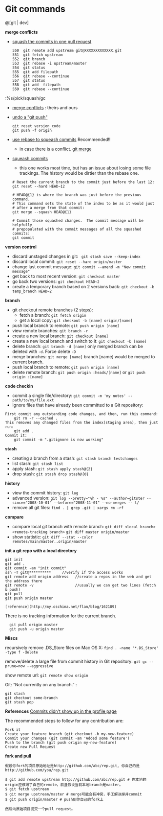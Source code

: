 Git commands
===========


@[git | dev]


**merge conflicts**

- [squash the commits in one pull request](http://blog.steveklabnik.com/posts/2012-11-08-how-to-squash-commits-in-a-github-pull-request)
	```
    550  git remote add upstream git@XXXXXXXXXXXXX.git
    551  git fetch upstream
    552  git branch
    553  git rebase -i upstream/master
    554  git status
    555  git add filepath
    556  git rebase --continue
    557  git status
    558  git add  filepath
    559  git rebase --continue
	```
:%s/pick/squash/gc
- [merge conflicts](https://rtcamp.com/tutorials/git/git-resolve-merge-conflicts/) : theirs and ours
- [undo a "git push"](http://stackoverflow.com/questions/1270514/undoing-a-git-push) 
	 ``` 
	 git reset version_code
	 git push -f origin 
	 ```
	 
- [use rebase to squeash commits](http://makandracards.com/makandra/527-squash-several-git-commits-into-a-single-commit)  Recommended!!
	- in case there is a conflict. [git merge](https://help.github.com/articles/resolving-a-merge-conflict-from-the-command-line/)
- [squeash commits](http://stackoverflow.com/questions/5189560/squash-my-last-x-commits-together-using-git?rq=1)
	- this one works most time, but has an issue about losing some file trackings. The history would be dirtier than the rebase one.
	```
	# Reset the current branch to the commit just before the last 12:
	git reset --hard HEAD~12

	# HEAD@{1} is where the branch was just before the previous command.
	# This command sets the state of the index to be as it would just
	# after a merge from that commit:
	git merge --squash HEAD@{1}

	# Commit those squashed changes.  The commit message will be helpfully
	# prepopulated with the commit messages of all the squashed commits:
	git commit
	```

**version control**
- discard unstaged changes in git: ` git stash save --keep-index` 
- discard local commit: `git reset --hard origin/master`
- change last commit message: `git commit --amend -m "New commit message"`
- get back to most recent version: `git checkout master`
- go back two versions: `git checkout HEAD~2`
- create a temporary branch based on 2 versions back: `git checkout -b temp_branch HEAD~2`

**branch**
- git checkout remote branches (2 steps):
    - fetch a branch: `git fetch origin`
    - get a local copy: `git checkout -b [name] origin/[name]`
- push local branch to remote: `git push origin [name]`
- view remote branches: `git branch -r`
- create a new local branch: `git checkout [name]`
- create a new local branch and switch to it: `git checkout -b [name]`
- delete branch: `git branch -d [name]` only merged branch can be deleted with `-d`. Force delete `-D`
- merge branches: `git merge [name]`  branch [name] would be merged to current branch.
- push local branch to remote: `git push origin [name]`
- delete remote branch: `git push origin :heads/[name]` or `git push origin :[name]`

**code checkin**
- commit a single file/directory: `git commit -m 'my notes' -- path/to/my/file.ext`
- Ignore files that have already been committed to a Git repository:

```
First commit any outstanding code changes, and then, run this command:
	git rm -r --cached .
This removes any changed files from the index(staging area), then just run:
	git add .
Commit it:
	git commit -m ".gitignore is now working"
```

**stash**
- creating a branch from a stash: `git stash branch testchanges`
- list stash: `git stash list`
- apply stash: `git stash apply stash@{2}`
- drop stash: `git stash drop stash@{0}`

**history**
- view the commit history: `git log`
- advanced version: `git log --pretty="%h - %s" --author=gitster --since="2008-10-01" --before="2008-11-01" --no-merges -- t/`
- remove all git files: `find . | grep .git | xargs rm -rf`

**compare**
- compare local git branch with remote branch: `git diff <local branch> <remote-tracking branch>` `git diff master origin/master`
- show statistic: `git diff --stat --color remotes/main/master..origin/master`


**init a git repo with a local directory**


```
git init
git add .
git commit -am "init commit"
ssh -T git@**********     //verify if the access works
git remote add origin address 	//create a repos in the web and get the address there
git remote -v 					//usually we can get two lines (fetch & push)
git pull
git push origin master

[reference](http://my.oschina.net/flan/blog/162189)

```

There is no tracking information for the current branch. 

```
  git pull origin master
  git push -u origin master
```

**Miscs**

recursively remove .DS_Store files on Mac OS X: `find . -name '*.DS_Store' -type f -delete`

remove/delete a large file from commit history in Git repository: `git gc --prune=now --aggressive`

show remote url: `git remote show origin`

Git: “Not currently on any branch.” : 
```
git stash
git checkout some-branch
git stash pop
```
**References**
[Commits didn't show up in the profile page](https://help.github.com/articles/setting-your-email-in-git)


The recommended steps to follow for any contribution are:
```
Fork it
Create your feature branch (git checkout -b my-new-feature)
Commit your changes (git commit -am 'Added some feature')
Push to the branch (git push origin my-new-feature)
Create new Pull Request
```

**fork and pull**

```
假设你fork的项目原始地址是http://github.com/abc/rep.git, 你自己的是http://github.com/you/rep.git 

$ git add remote upstream http://github.com/abc/rep.git # 你本地的origin应该跟了自己的remote，前且假设当前本地branch是master。 
$ git fetch upstream 
$ git merge upstream/master # merge可能会有冲突，手工解决掉并commit 
$ git push origin/master # push到你自己的fork上 

然后向原始项目提交一个pull request。
```